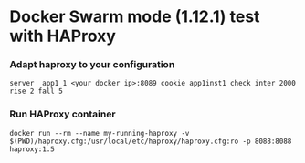 Docker Swarm mode (1.12.1) test with HAProxy
===========

### Adapt haproxy to your configuration
```
server  app1_1 <your docker ip>:8089 cookie app1inst1 check inter 2000 rise 2 fall 5
```

### Run HAProxy container
```
docker run --rm --name my-running-haproxy -v $(PWD)/haproxy.cfg:/usr/local/etc/haproxy/haproxy.cfg:ro -p 8088:8088 haproxy:1.5
```
